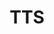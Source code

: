 ---
# This topic lives at
# https://digital.gov/topics/tts

# Topic Title
title: "TTS"

# description — keep it short and clear
summary: ""

# Weight
weight: 1

# For more information on managing topics,
# see https://github.com/GSA/digitalgov.gov/wiki/topics
---